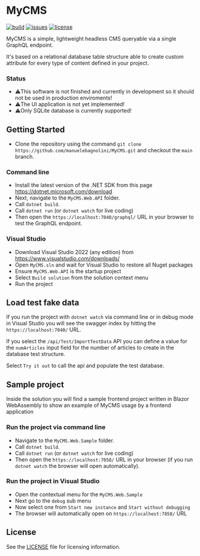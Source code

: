 # MyCMS
[![build](https://github.com/manuelebagnolini/MyCMS/actions/workflows/build-test.yml/badge.svg?branch=main)](https://github.com/manuelebagnolini/MyCMS/actions/workflows/build-test.yml)
[![issues](https://img.shields.io/github/issues/manuelebagnolini/MyCMS)](https://github.com/manuelebagnolini/MyCMS/issues)
[![license](https://img.shields.io/github/license/manuelebagnolini/MyCMS)](https://github.com/manuelebagnolini/MyCMS/blob/main/LICENSE)

MyCMS is a simple, lightweight headless CMS queryable via a single GraphQL endpoint.

It's based on a relational database table structure able to create custom attribute for every type of content defined in your project.

### Status
- ⚠️This software is not finished and currently in development so it should not be used in production enviroments!
- ⚠️The UI application is not yet implemented!
- ⚠️Only SQLite database is currently supported!

## Getting Started
- Clone the repository using the command `git clone https://github.com/manuelebagnolini/MyCMS.git` and checkout the `main` branch.

### Command line
- Install the latest version of the .NET SDK from this page <https://dotnet.microsoft.com/download>
- Next, navigate to the `MyCMS.Web.API` folder.
- Call `dotnet build`.
- Call `dotnet run` (or `dotnet watch` for live coding)
- Then open the `https://localhost:7040/graphql/` URL in your browser to test the GraphQL endpoint.

### Visual Studio
- Download Visual Studio 2022 (any edition) from https://www.visualstudio.com/downloads/
- Open `MyCMS.sln` and wait for Visual Studio to restore all Nuget packages
- Ensure `MyCMS.Web.API` is the startup project
- Select `Build solution` from the solution context menu
- Run the project

## Load test fake data
If you run the project with `dotnet watch` via command line or in debug mode in Visual Studio you will see the swagger index by hitting the `https://localhost:7040/` URL.

If you select the `/api/Test/ImportTestData` API you can define a value for the `numArticles` input field for the number of articles to create in the database test structure.

Select `Try it out` to call the api and populate the test database.

## Sample project
Inside the solution you will find a sample frontend project written in Blazor WebAssembly to show an example of MyCMS usage by a frontend application

### Run the project via command line
- Navigate to the `MyCMS.Web.Sample` folder.
- Call `dotnet build`.
- Call `dotnet run` (or `dotnet watch` for live coding)
- Then open the `https://localhost:7058/` URL in your browser (if you run `dotnet watch` the browser will open automatically).

### Run the project in Visual Studio
- Open the contextual menu for the `MyCMS.Web.Sample`
- Next go to the `debug` sub menu
- Now select one from `Start new instance` and `Start without debugging`
- The browser will automatically open on `https://localhost:7058/` URL

## License
See the [LICENSE](./LICENSE) file for licensing information.
